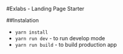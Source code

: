 #Exlabs - Landing Page Starter

##Instalation
* `yarn install`
* `yarn run dev` - to run develop mode
* `yarn run build` - to build production app
